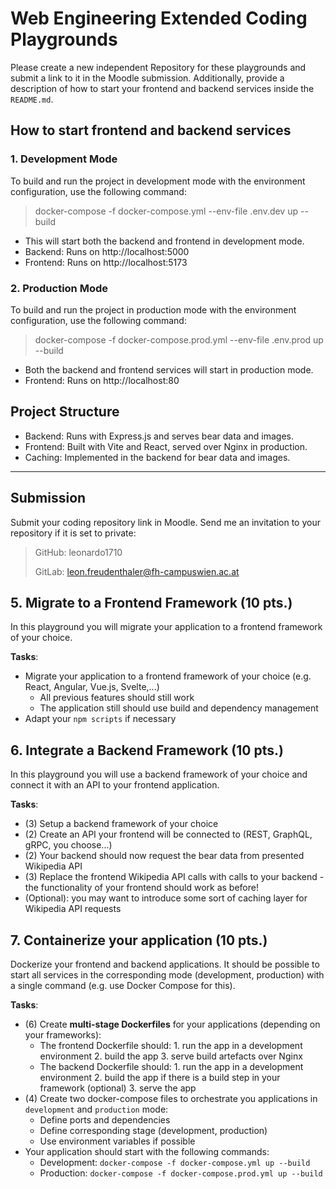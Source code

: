 # Web Engineering Extended Coding Playgrounds
Please create a new independent Repository for these playgrounds and submit a link to it in the Moodle submission. 
Additionally, provide a description of how to start your frontend and backend services inside the `README.md`.

## How to start frontend and backend services

### 1. Development Mode
To build and run the project in development mode with the environment configuration, use the following command:
> docker-compose -f docker-compose.yml --env-file .env.dev up --build

- This will start both the backend and frontend in development mode.
- Backend: Runs on http://localhost:5000
- Frontend: Runs on http://localhost:5173

### 2. Production Mode
To build and run the project in production mode with the environment configuration, use the following command:
> docker-compose -f docker-compose.prod.yml --env-file .env.prod up --build

- Both the backend and frontend services will start in production mode.
- Frontend: Runs on http://localhost:80

## Project Structure

- Backend: Runs with Express.js and serves bear data and images.
- Frontend: Built with Vite and React, served over Nginx in production.
- Caching: Implemented in the backend for bear data and images.

---

## Submission
Submit your coding repository link in Moodle. Send me an invitation to your repository if it is set to private:
> GitHub: leonardo1710
> 
> GitLab: leon.freudenthaler@fh-campuswien.ac.at

## 5. Migrate to a Frontend Framework (10 pts.)
In this playground you will migrate your application to a frontend framework of your choice.

**Tasks**:
* Migrate your application to a frontend framework of your choice (e.g. React, Angular, Vue.js, Svelte,...)
  * All previous features should still work
  * The application still should use build and dependency management
* Adapt your `npm scripts` if necessary

## 6. Integrate a Backend Framework (10 pts.)
In this playground you will use a backend framework of your choice and connect it with an API to your frontend application. 

**Tasks**:
* (3) Setup a backend framework of your choice
* (2) Create an API your frontend will be connected to (REST, GraphQL, gRPC, you choose...)
* (2) Your backend should now request the bear data from presented Wikipedia API
* (3) Replace the frontend Wikipedia API calls with calls to your backend - the functionality of your frontend should work as before!
* (Optional): you may want to introduce some sort of caching layer for Wikipedia API requests


## 7. Containerize your application (10 pts.)
Dockerize your frontend and backend applications. It should be possible to start all services in the corresponding mode (development, production) with a single command (e.g. use Docker Compose for this).

**Tasks**:
* (6) Create **multi-stage Dockerfiles** for your applications (depending on your frameworks):
  * The frontend Dockerfile should: 1. run the app in a development environment 2. build the app 3. serve build artefacts over Nginx
  * The backend Dockerfile should: 1. run the app in a development environment 2. build the app if there is a build step in your framework (optional) 3. serve the app 
* (4) Create two docker-compose files to orchestrate you applications in ``development`` and ``production`` mode:
  * Define ports and dependencies
  * Define corresponding stage (development, production)
  * Use environment variables if possible
* Your application should start with the following commands:
  * Development: `docker-compose -f docker-compose.yml up --build`
  * Production: `docker-compose -f docker-compose.prod.yml up --build`
